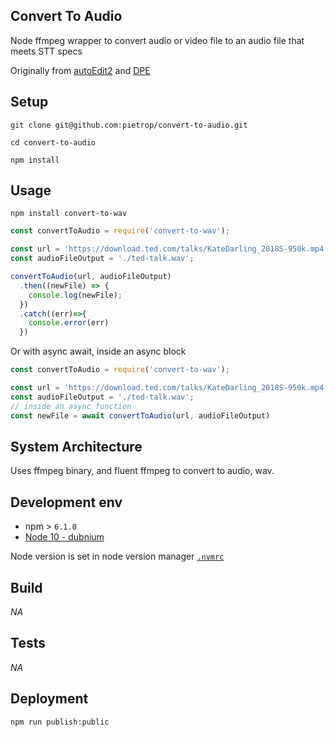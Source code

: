 ## Convert To Audio
<!-- _One liner + link to confluence page_
_Screenshot of UI - optional_ -->
Node ffmpeg wrapper to convert audio or video file to an audio file that meets STT specs

Originally from [autoEdit2](https://github.com/OpenNewsLabs/autoEdit_2/blob/master/lib/interactive_transcription_generator/transcriber/convert_to_audio.js) and [DPE](https://github.com/bbc/digital-paper-edit-audio-converter/blob/master/lib/convert-to-audio/index.js)

## Setup
<!-- _stack - optional_
_How to build and run the code/app_ -->

```
git clone git@github.com:pietrop/convert-to-audio.git
```
```
cd convert-to-audio
```
```
npm install
```

## Usage
```
npm install convert-to-wav
```

```js
const convertToAudio = require('convert-to-wav');

const url = 'https://download.ted.com/talks/KateDarling_2018S-950k.mp4';
const audioFileOutput = './ted-talk.wav';

convertToAudio(url, audioFileOutput)
  .then((newFile) => {
    console.log(newFile);
  })
  .catch((err)=>{
    console.error(err)
  })
```
Or with async await, inside an async block
```js
const convertToAudio = require('convert-to-wav');

const url = 'https://download.ted.com/talks/KateDarling_2018S-950k.mp4';
const audioFileOutput = './ted-talk.wav';
// inside an async function 
const newFile = await convertToAudio(url, audioFileOutput)
```

## System Architecture
<!-- _High level overview of system architecture_ -->

Uses ffmpeg binary, and fluent ffmpeg to convert to audio, wav.

<!-- ## Documentation

There's a [docs](./docs) folder in this repository.

[docs/notes](./docs/notes) contains dev draft notes on various aspects of the project. This would generally be converted either into ADRs or guides when ready.

[docs/adr](./docs/adr) contains [Architecture Decision Record](https://github.com/joelparkerhenderson/architecture_decision_record).

> An architectural decision record (ADR) is a document that captures an important architectural decision made along with its context and consequences.

We are using [this template for ADR](https://gist.github.com/iaincollins/92923cc2c309c2751aea6f1b34b31d95) -->

## Development env
 <!-- _How to run the development environment_ -->

- npm > `6.1.0`
- [Node 10 - dubnium](https://scotch.io/tutorials/whats-new-in-node-10-dubnium)

Node version is set in node version manager [`.nvmrc`](https://github.com/creationix/nvm#nvmrc)

<!-- _Coding style convention ref optional, eg which linter to use_ -->

<!-- _Linting, github pre-push hook - optional_ -->



## Build
<!-- _How to run build_ -->

_NA_

## Tests
<!-- _How to carry out tests_ -->

_NA_

## Deployment
<!-- _How to deploy the code/app into test/staging/production_ -->

```
npm run publish:public
```